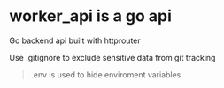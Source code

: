 # worker_api is a go api 
Go backend api built with httprouter 

Use .gitignore to exclude sensitive data from git tracking 
> .env is used to hide enviroment variables
